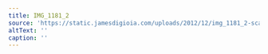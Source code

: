 ```yaml
---
title: IMG_1181_2
source: 'https://static.jamesdigioia.com/uploads/2012/12/img_1181_2-scaled.jpg'
altText: ''
caption: ''
---
```


